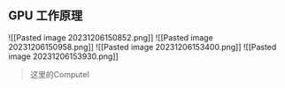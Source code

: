 ## GPU 工作原理
![[Pasted image 20231206150852.png]]
![[Pasted image 20231206150958.png]]
![[Pasted image 20231206153400.png]]
![[Pasted image 20231206153930.png]]
> 这里的ComputeI